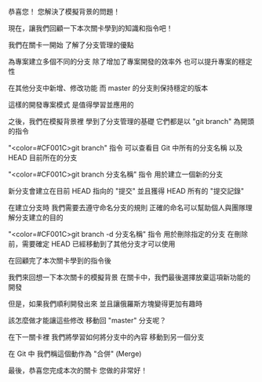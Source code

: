 恭喜您！
您解決了模擬背景的問題！

現在，讓我們回顧一下本次關卡學到的知識和指令吧！

我們在關卡一開始
了解了分支管理的優點

為專案建立多個不同的分支
除了增加了專案開發的效率外
也可以提升專案的穩定性

在其他分支中新增、修改功能
而 master 的分支則保持穩定的版本

這樣的開發專案模式
是值得學習並應用的

之後，我們在模擬背景裡
學到了分支管理的基礎
它們都是以 "git branch" 為開頭的指令

"<color=#CF001C>git branch</color>" 指令
可以查看目 Git 中所有的分支名稱
以及 HEAD 目前所在的分支

"<color=#CF001C>git branch 分支名稱</color>" 指令
用於建立一個新的分支

新分支會建立在目前 HEAD 指向的 "提交"
並且獲得 HEAD 所有的 "提交記錄"

在建立分支時
我們需要去遵守命名分支的規則
正確的命名可以幫助個人與團隊理解分支建立的目的

"<color=#CF001C>git branch -d 分支名稱</color>" 指令
用於刪除指定的分支
在刪除前，需要確定 HEAD 已經移動到了其他分支才可以使用

在回顧完了本次關卡學到的指令後

我們來回想一下本次關卡的模擬背景
在關卡中，我們最後選擇放棄這項新功能的開發

但是，如果我們順利開發出來
並且讓俄羅斯方塊變得更加有趣時

該怎麼做才能讓這些修改
移動回 "master" 分支呢？

在下一關卡裡
我們將學習如何將分支中的內容
移動到另一個分支

在 Git 中
我們稱這個動作為 "合併" (Merge)

最後，恭喜您完成本次的關卡
您做的非常好！